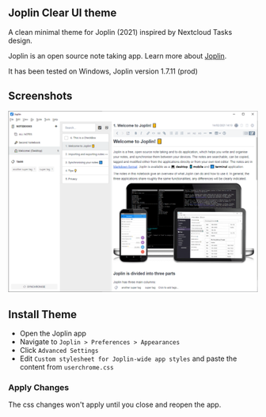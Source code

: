 ## Joplin Clear UI theme
A clean minimal theme for Joplin (2021) inspired by Nextcloud Tasks design. 

Joplin is an open source note taking app. Learn more about [Joplin](http://joplinapp.org).

It has been tested on Windows, Joplin version 1.7.11 (prod)

## Screenshots
![clearUI.PNG](/clearUI.PNG)

## Install Theme
- Open the Joplin app
- Navigate to  `Joplin > Preferences > Appearances`
- Click `Advanced Settings`
- Edit `Custom stylesheet for Joplin-wide app styles` and paste the content from `userchrome.css`


### Apply Changes
The css changes won't apply until you close and reopen the app.

